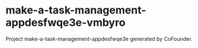 # make-a-task-management-appdesfwqe3e-vmbyro
Project make-a-task-management-appdesfwqe3e generated by CoFounder.
